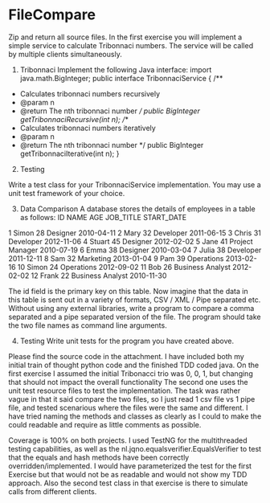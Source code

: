 # FileCompare

Zip and return all source files.
In the first exercise you will implement a simple service to calculate Tribonnaci numbers. The
service will be called by multiple clients simultaneously.
1) Tribonnaci
Implement the following Java interface:
import java.math.BigInteger;
public interface TribonnaciService {
/**
* Calculates tribonnaci numbers recursively
* @param n
* @return The nth tribonnaci number
*/
public BigInteger getTribonnaciRecursive(int n);
/**
* Calculates tribonnaci numbers iteratively
* @param n
* @return The nth tribonnaci number
*/
public BigInteger getTribonnaciIterative(int n);
}


2) Testing

Write a test class for your TribonnaciService implementation. You may use a unit test framework
of your choice.


3) Data Comparison
A database stores the details of employees in a table as follows:
ID NAME AGE JOB_TITLE START_DATE

1 Simon 28 Designer 2010-04-11
2 Mary 32 Developer 2011-06-15
3 Chris 31 Developer 2012-11-06
4 Stuart 45 Designer 2012-02-02
5 Jane 41 Project Manager 2010-07-19
6 Emma 38 Designer 2010-03-04
7 Julia 38 Developer 2011-12-11
8 Sam 32 Marketing 2013-01-04
9 Pam 39 Operations 2013-02-16
10 Simon 24 Operations 2012-09-02
11 Bob 26 Business Analyst 2012-02-02
12 Frank 22 Business Analyst 2010-11-30

The id field is the primary key on this table. Now imagine that the data in this table is sent out in a
variety of formats, CSV / XML / Pipe separated etc.
Without using any external libraries, write a program to compare a comma separated and a pipe
separated version of the file. The program should take the two file names as command line
arguments.


4) Testing
Write unit tests for the program you have created above.



Please find the source code in the attachment.
I have included both my initial train of thought python code and the finished TDD coded java. 
On the first exercise I assumed the initial Tribonacci trio was 0, 0, 1, but changing that should not impact the overall functionality
The second one uses the unit test resource files to test the implementation. The task was rather vague in that it said compare the two files, so I just 
read 1 csv file vs 1 pipe file, and tested scenarious where the files were the same and different.
I have tried naming the methods and classes as clearly as I could to make the could readable and require as little comments as possible.

Coverage is 100% on both projects. 
I used TestNG for the multithreaded testing capabilities, as well as the nl.jqno.equalsverifier.EqualsVerifier
to test that the equals and hash methods have been correctly overridden/implemented.
I would have parameterized the test for the first Exercise but that would not be as readable and would not show my TDD approach.
Also the second test class in that exercise is there to simulate calls from different clients.

